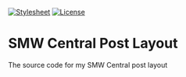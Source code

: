 [![Stylesheet](https://img.shields.io/website/https/ExE-Boss.tech/smwc-style/exe-boss.min.css.svg?down_message=errored&label=stylesheet&logo=css3&logoColor=white&up_message=active)](https://ExE-Boss.tech/smwc-style/exe-boss.min.css)
[![License](https://img.shields.io/github/license/ExE-Boss/smwc-style.svg)](https://github.com/ExE-Boss/smwc-style/blob/master/LICENSE)

SMW Central Post Layout
=======================

The source code for my SMW Central post layout
